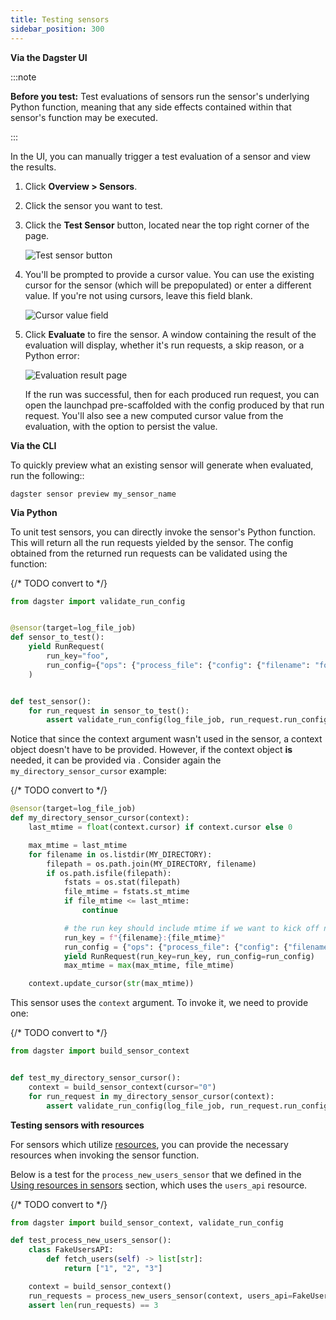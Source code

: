 ```yaml
---
title: Testing sensors
sidebar_position: 300
---
```


<Tabs>
<TabItem value="Via the Dagster UI">

**Via the Dagster UI**

:::note

**Before you test:** Test evaluations of sensors run the sensor's underlying Python function, meaning that any side effects contained within that sensor's function may be executed.

:::

In the UI, you can manually trigger a test evaluation of a sensor and view the results.

1. Click **Overview > Sensors**.

2. Click the sensor you want to test.

3. Click the **Test Sensor** button, located near the top right corner of the page.

    ![Test sensor button](/images/guides/automate/sensors/test-sensor-button.png)

4. You'll be prompted to provide a cursor value. You can use the existing cursor for the sensor (which will be prepopulated) or enter a different value. If you're not using cursors, leave this field blank.

    ![Cursor value field](/images/guides/automate/sensors/provide-cursor-page.png)

5. Click **Evaluate** to fire the sensor. A window containing the result of the evaluation will display, whether it's run requests, a skip reason, or a Python error:

    ![Evaluation result page](/images/guides/automate/sensors/eval-result-page.png)

   If the run was successful, then for each produced run request, you can open the launchpad pre-scaffolded with the config produced by that run request. You'll also see a new computed cursor value from the evaluation, with the option to persist the value.

</TabItem>
<TabItem value="Via the CLI">

**Via the CLI**

To quickly preview what an existing sensor will generate when evaluated, run the following::

```shell
dagster sensor preview my_sensor_name
```

</TabItem>
<TabItem value="Via Python">

**Via Python**

To unit test sensors, you can directly invoke the sensor's Python function. This will return all the run requests yielded by the sensor. The config obtained from the returned run requests can be validated using the <PyObject section="execution" module="dagster" object="validate_run_config" /> function:

{/* TODO convert to <CodeExample> */}
```python file=concepts/partitions_schedules_sensors/sensors/sensors.py startafter=start_sensor_testing endbefore=end_sensor_testing
from dagster import validate_run_config


@sensor(target=log_file_job)
def sensor_to_test():
    yield RunRequest(
        run_key="foo",
        run_config={"ops": {"process_file": {"config": {"filename": "foo"}}}},
    )


def test_sensor():
    for run_request in sensor_to_test():
        assert validate_run_config(log_file_job, run_request.run_config)
```

Notice that since the context argument wasn't used in the sensor, a context object doesn't have to be provided. However, if the context object **is** needed, it can be provided via <PyObject section="schedules-sensors" module="dagster" object="build_sensor_context" />. Consider again the `my_directory_sensor_cursor` example:

{/* TODO convert to <CodeExample> */}
```python file=concepts/partitions_schedules_sensors/sensors/sensors.py startafter=start_cursor_sensors_marker endbefore=end_cursor_sensors_marker
@sensor(target=log_file_job)
def my_directory_sensor_cursor(context):
    last_mtime = float(context.cursor) if context.cursor else 0

    max_mtime = last_mtime
    for filename in os.listdir(MY_DIRECTORY):
        filepath = os.path.join(MY_DIRECTORY, filename)
        if os.path.isfile(filepath):
            fstats = os.stat(filepath)
            file_mtime = fstats.st_mtime
            if file_mtime <= last_mtime:
                continue

            # the run key should include mtime if we want to kick off new runs based on file modifications
            run_key = f"{filename}:{file_mtime}"
            run_config = {"ops": {"process_file": {"config": {"filename": filename}}}}
            yield RunRequest(run_key=run_key, run_config=run_config)
            max_mtime = max(max_mtime, file_mtime)

    context.update_cursor(str(max_mtime))
```

This sensor uses the `context` argument. To invoke it, we need to provide one:

{/* TODO convert to <CodeExample> */}
```python file=concepts/partitions_schedules_sensors/sensors/sensors.py startafter=start_sensor_testing_with_context endbefore=end_sensor_testing_with_context
from dagster import build_sensor_context


def test_my_directory_sensor_cursor():
    context = build_sensor_context(cursor="0")
    for run_request in my_directory_sensor_cursor(context):
        assert validate_run_config(log_file_job, run_request.run_config)
```

**Testing sensors with resources**

For sensors which utilize [resources](/guides/build/external-resources/), you can provide the necessary resources when invoking the sensor function.

Below is a test for the `process_new_users_sensor` that we defined in the [Using resources in sensors](#using-resources-in-sensors) section, which uses the `users_api` resource.

{/* TODO convert to <CodeExample> */}
```python file=/concepts/resources/pythonic_resources.py startafter=start_test_resource_on_sensor endbefore=end_test_resource_on_sensor dedent=4
from dagster import build_sensor_context, validate_run_config

def test_process_new_users_sensor():
    class FakeUsersAPI:
        def fetch_users(self) -> list[str]:
            return ["1", "2", "3"]

    context = build_sensor_context()
    run_requests = process_new_users_sensor(context, users_api=FakeUsersAPI())
    assert len(run_requests) == 3
```

</TabItem>
</Tabs>